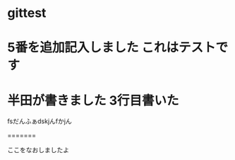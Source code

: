 # gittest

5番を追加記入しました
これはテストです
=======


半田が書きました
3行目書いた
=======
fsだんふぁdskjんfかjん

=======

ここをなおしましたよ

